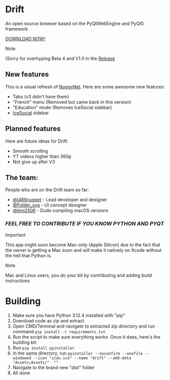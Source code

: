 # Drift
An open source browser based on the PyQtWebEngine and PyQt5 framework 

[DOWNLOAD NOW!]((https://github.com/DriftBR/Drift/releases/))

> [!NOTE]
> (Sorry for overhyping Beta 4 and V1.0 in the [Release](https://github.com/DriftBR/Drift/releases/tag/v1.0_beta4)

## New features
This is a visual refresh of [NuggyNet](https://www.github.com/DriftBR/NuggyNet3). Here are some awesome new features:
* Tabs (v3 didn't have them)
* "French" menu (Removed but came back in this version)
* "Education" mode (Removes IceSocial sidebar)
* [IceSocial](https://www.icesocial.net) sidebar

## Planned features
Here are future ideas for Drift:
* Smooth scrolling
* YT videos higher than 360p
* Not give up after V3

## The team:
People who are on the Drift team so far:
* [@i486nugget](https://www.github.com/i486nugget) - Lead developer and designer
* [@Folder_svg](https://bsky.app/profile/foldersvg.bsky.social) - UI concept designer
* [@timi2506](https://bsky.app/profile/tim.glos-omu.uk) - Dude compiling macOS versions

### ***FEEL FREE TO CONTRIBUTE IF YOU KNOW PYTHON AND PYQT***

> [!IMPORTANT]  
> This app might soon become Mac-only (Apple Silicon) due to the fact that the owner is getting a Mac soon and will make it natively on Xcode without the hell that Python is. 

> [!NOTE]
> Mac and Linux users, you do your bit by contributing and adding build instructions

# Building
1) Make sure you have Python 3.12.4 installed with "pip"
2) Download code as zip and extract
3) Open CMD/Terminal and navigate to extracted zip directory and run command `pip install -r requirements.txt`
4) Run the script to make sure everything works. Once it does, here's the building bit:
5) Run `pip install pyinstaller`
6) In the same directory, run ```pyinstaller --noconfirm --onefile --windowed --icon "icon.ico" --name "drift" --add-data "Assets;Assets/"  ""```
7) Navigate to the brand new "dist" folder
8) All done
